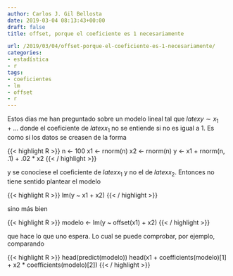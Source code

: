 ```yaml
---
author: Carlos J. Gil Bellosta
date: 2019-03-04 08:13:43+00:00
draft: false
title: offset, porque el coeficiente es 1 necesariamente

url: /2019/03/04/offset-porque-el-coeficiente-es-1-necesariamente/
categories:
- estadística
- r
tags:
- coeficientes
- lm
- offset
- r
---
```


Estos días me han preguntado sobre un modelo lineal tal que $latex y \sim x_1 + \dots$ donde el coeficiente de $latex x_1$ no se entiende si no es igual a 1. Es como si los datos se creasen de la forma

{{< highlight R >}}
n <- 100
x1 <- rnorm(n)
x2 <- rnorm(n)
y <- x1 + rnorm(n, .1) + .02 * x2
{{< / highlight >}}

y se conociese el coeficiente de $latex x_1$ y no el de $latex x_2$. Entonces no tiene sentido plantear el modelo

{{< highlight R >}}
lm(y ~ x1 + x2)
{{< / highlight >}}

sino más bien

{{< highlight R >}}
modelo <- lm(y ~ offset(x1) + x2)
{{< / highlight >}}

que hace lo que uno espera. Lo cual se puede comprobar, por ejemplo, comparando

{{< highlight R >}}
head(predict(modelo))
head(x1 + coefficients(modelo)[1] +
    x2 * coefficients(modelo)[2])
{{< / highlight >}}